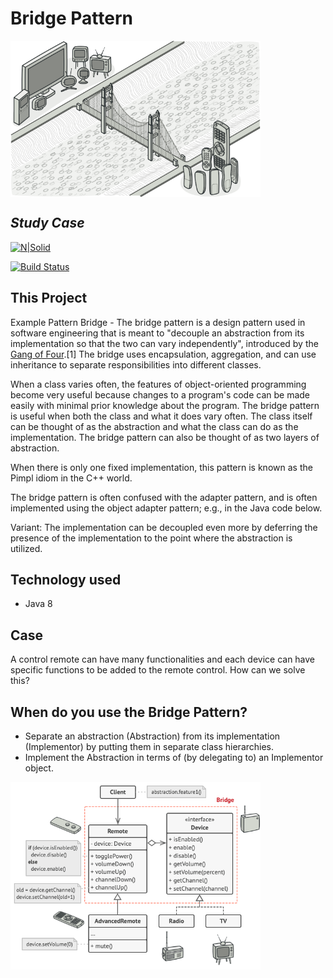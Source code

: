 # Bridge Pattern

<img align="center" width="400" src="https://github.com/andremarinho/bridge-pattern/blob/master/src/main/resources/img/patternBridge1.png" />

## _Study Case_

[![N|Solid](https://cldup.com/dTxpPi9lDf.thumb.png)](https://nodesource.com/products/nsolid)

[![Build Status](https://travis-ci.org/joemccann/dillinger.svg?branch=master)](https://travis-ci.org/joemccann/dillinger)

## This Project
 Example Pattern Bridge - The bridge pattern is a design pattern used in software engineering that is meant to "decouple an abstraction from its implementation so that the two can vary independently", introduced by the [Gang of Four].[1] The bridge uses encapsulation, aggregation, and can use inheritance to separate responsibilities into different classes.

When a class varies often, the features of object-oriented programming become very useful because changes to a program's code can be made easily with minimal prior knowledge about the program. The bridge pattern is useful when both the class and what it does vary often. The class itself can be thought of as the abstraction and what the class can do as the implementation. The bridge pattern can also be thought of as two layers of abstraction.

When there is only one fixed implementation, this pattern is known as the Pimpl idiom in the C++ world.

The bridge pattern is often confused with the adapter pattern, and is often implemented using the object adapter pattern; e.g., in the Java code below.

Variant: The implementation can be decoupled even more by deferring the presence of the implementation to the point where the abstraction is utilized.
 
## Technology used
- Java 8 
 

## Case

A control remote can have many functionalities and each device can have specific functions to be added to the remote control. How can we solve this?


## When do you use the Bridge Pattern?

 - Separate an abstraction (Abstraction) from its implementation (Implementor) by putting them in separate class hierarchies.
 - Implement the Abstraction in terms of (by delegating to) an Implementor object.
 
 <img align="center" width="400" src="https://github.com/andremarinho/bridge-pattern/blob/master/src/main/resources/img/patternBridge2.png" />
 

[Gang of Four]: <https://en.wikipedia.org/wiki/Design_Patterns>
[git-repo-url]: <https://github.com/joemccann/dillinger.git>
[john gruber]: <http://daringfireball.net>
[df1]: <http://daringfireball.net/projects/markdown/>
[markdown-it]: <https://github.com/markdown-it/markdown-it>